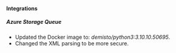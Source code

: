 
#### Integrations
##### Azure Storage Queue
- Updated the Docker image to: *demisto/python3:3.10.10.50695*.
- Changed the XML parsing to be more secure.
